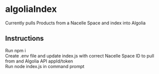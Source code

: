 # algoliaIndex
Currently pulls Products from a Nacelle Space and index into Algolia

## Instructions
Run npm i <br />
Create .env file and update index.js with correct Nacelle Space ID to pull from and Algolia API appId/token <br />
Run node index.js in command prompt
